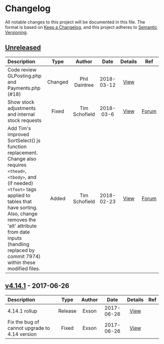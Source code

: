 # Changelog
All notable changes to this project will be documented in this file.
The format is based on [Keep a Changelog], and this project adheres to [Semantic Versioning].

## [Unreleased]

| Description | Type | Author | Date | Details | Ref |
|:------------|:----:|:------:|:----:|:-------:|:---:|
| Code review GLPosting.php and Payments.php (#18) | Changed | Phil Daintree | 2018-03-12 | [View](http://github.com/webERP-team/webERP/commit/602a584) | |
| Show stock adjustments and internal stock requests | Fixed | Tim Schofield | 2018-03-6 | [View](http://github.com/webERP-team/webERP/commit/d070554) | [Forum](http://www.weberp.org/forum/showthread.php?tid=8111) |
| Add Tim's improved SortSelect() js function replacement. Change also requires `<thead>`, `<tbody>`, and (if needed) `<tfoot>` tags applied to tables that have sorting. Also, change removes the 'alt' attribute from date inputs (handling replaced by commit 7974) within these modified files. | Added | Tim Schofield | 2018-02-23 | [View](http://github.com/webERP-team/webERP/commit/cda9637) | [Forum](http://www.weberp.org/forum/showthread.php?tid=7918) |

## [v4.14.1] - 2017-06-26

| Description | Type | Author | Date | Details | Ref |
|:------------|:----:|:------:|:----:|:-------:|:---:|
| 4.14.1 rollup | Release | Exson | 2017-06-26 | [View](http://github.com/webERP-team/webERP/commit/5423276) | |
| Fix the bug of cannot upgrade to 4.14 version | Fixed | Exson | 2017-06-26 | [View](http://github.com/webERP-team/webERP/commit/8735f8d) | |





[Unreleased]: https://github.com/webERP-team/webERP/compare/5423276...HEAD
[v4.14.1]: https://github.com/webERP-team/webERP/compare/cf87deb...5423276

[Semantic Versioning]: http://semver.org/spec/v2.0.0.html
[Keep a Changelog]: http://keepachangelog.com/en/1.0.0/


